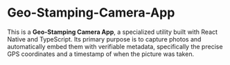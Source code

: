# Geo-Stamping-Camera-App
This is a **Geo-Stamping Camera App**, a specialized utility built with React Native and TypeScript. Its primary purpose is to capture photos and automatically embed them with verifiable metadata, specifically the precise GPS coordinates and a timestamp of when the picture was taken. 
